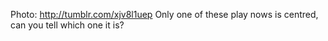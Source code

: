 Photo: http://tumblr.com/xjv8l1uep Only one of these play nows is centred, can you tell which one it is?